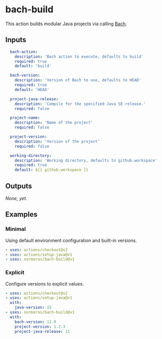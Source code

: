 # bach-build

This action builds modular Java projects via calling [Bach](https://github.com/sormuras/bach).

## Inputs

```yaml
  bach-action:
    description: 'Bach action to execute, defaults to build'
    required: true
    default: 'build'

  bach-version:
    description: 'Version of Bach to use, defaults to HEAD'
    required: true
    default: 'HEAD'

  project-java-release:
    description: 'Compile for the specified Java SE release.'
    required: false

  project-name:
    description: 'Name of the project'
    required: false

  project-version:
    description: 'Version of the project'
    required: false

  working-directory:
    description: 'Working directory, defaults to github.workspace'
    required: true
    default: ${{ github.workspace }}
```

## Outputs

_None, yet._

## Examples

### Minimal

Using default environment configuration and built-in versions.

```yaml
- uses: actions/checkout@v2
- uses: actions/setup-java@v1
- uses: sormuras/bach-build@v1
```

### Explicit

Configure versions to explicit values.

```yaml
- uses: actions/checkout@v2
- uses: actions/setup-java@v1
  with:
    java-version: 15
- uses: sormuras/bach-build@v1
  with:
    bach-version: 11.9
    project-version: 1.2.3
    project-java-release: 11
```
